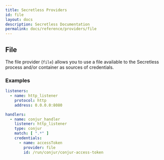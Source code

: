 ```yaml
---
title: Secretless Providers
id: file
layout: docs
description: Secretless Documentation
permalink: docs/reference/providers/file
---
```


## File
The file provider (`file`) allows you to use a file available to the Secretless
process and/or container as sources of credentials.

### Examples
``` yaml
listeners:
  - name: http_listener
    protocol: http
    address: 0.0.0.0:8080

handlers:
  - name: conjur_handler
    listener: http_listener
    type: conjur
    match: [ ".*" ]
    credentials:
      - name: accessToken
        provider: file
        id: /run/conjur/conjur-access-token
```
